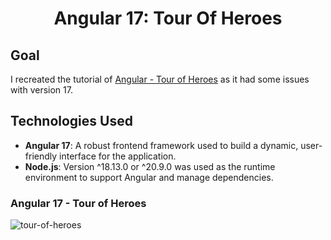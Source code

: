 <h1 align="center" id="title">Angular 17: Tour Of Heroes</h1>

## Goal
I recreated the tutorial of [Angular - Tour of Heroes](https://v17.angular.io/tutorial/tour-of-heroes/toh-pt1) as it had some issues with version 17.

## Technologies Used
- **Angular 17**: A robust frontend framework used to build a dynamic, user-friendly interface for the application. 
- **Node.js**: Version ^18.13.0 or ^20.9.0 was used as the runtime environment to support Angular and manage dependencies.

### Angular 17 - Tour of Heroes
![tour-of-heroes](https://github.com/user-attachments/assets/c6bb884e-ea97-443b-a656-f504fa8d843f)
